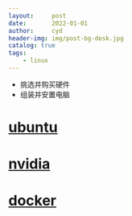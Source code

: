 ```yaml
---
layout:     post
date:       2022-01-01
author:     cyd
header-img: img/post-bg-desk.jpg
catalog: true
tags:
    - linux
---
```




- 挑选并购买硬件
- 组装并安置电脑

# [ubuntu](https://cyd1310997.github.io/2022/01/01/ubuntu)

# [nvidia](https://cyd1310997.github.io/2022/01/01/nvidia)    

# [docker](https://cyd1310997.github.io/2022/01/01/docker)  


